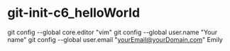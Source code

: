 # git-init-c6_helloWorld
git config --global core.editor "vim"
git config --global user.name "Your name"
git config --global user.email "yourEmail@yourDomain.com"
Emily

